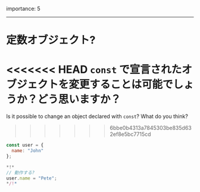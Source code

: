 importance: 5

---

# 定数オブジェクト?

<<<<<<< HEAD
`const` で宣言されたオブジェクトを変更することは可能でしょうか？どう思いますか？
=======
Is it possible to change an object declared with `const`? What do you think?
>>>>>>> 6bbe0b4313a7845303be835d632ef8e5bc7715cd

```js
const user = {
  name: "John"
};

*!*
// 動作する?
user.name = "Pete";
*/!*
```

